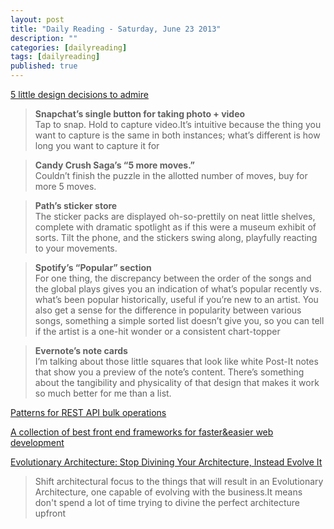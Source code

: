 ```yaml
---
layout: post
title: "Daily Reading - Saturday, June 23 2013"
description: ""
categories: [dailyreading]
tags: [dailyreading]
published: true
---
```

[5 little design decisions to admire](https://medium.com/the-year-of-the-looking-glass/be905f64f3cb)  
> __Snapchat’s single button for taking photo + video__  
Tap to snap. Hold to capture video.It’s intuitive because the thing you want to capture is the same in both instances; what’s different is how long you want to capture it for

> __Candy Crush Saga’s “5 more moves.”__  
Couldn’t finish the puzzle in the allotted number of moves, buy for more 5 moves.

> __Path’s sticker store__  
The sticker packs are displayed oh-so-prettily on neat little shelves, complete with dramatic spotlight as if this were a museum exhibit of sorts. Tilt the phone, and the stickers swing along, playfully reacting to your movements.

> __Spotify’s “Popular” section__  
For one thing, the discrepancy between the order of the songs and the global plays gives you an indication of what’s popular recently vs. what’s been popular historically, useful if you’re new to an artist. You also get a sense for the difference in popularity between various songs, something a simple sorted list doesn’t give you, so you can tell if the artist is a one-hit wonder or a consistent chart-topper

> __Evernote’s note cards__  
I’m talking about those little squares that look like white Post-It notes that show you a preview of the note’s content. There’s something about the tangibility and physicality of that design that makes it work so much better for me than a list.

<!--break-->

[Patterns for REST API bulk operations](http://www.l1ghtm4n.com/post/53259404576/patterns-for-rest-api-bulk-operations)  

[A collection of best front end frameworks for faster&easier web development](http://usablica.github.io/front-end-frameworks/compare.html)

[Evolutionary Architecture: Stop Divining Your Architecture, Instead Evolve It](http://architects.dzone.com/articles/evolutionary-architecture-stop)  
>  Shift architectural focus to the things that will result in an Evolutionary Architecture, one capable of evolving with the business.It means don't spend a lot of time trying to divine the perfect architecture upfront

